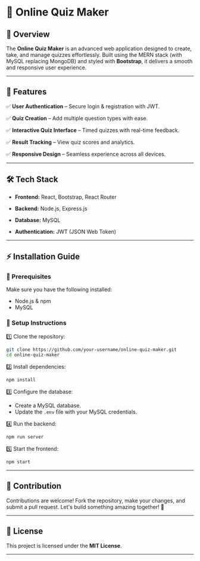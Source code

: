 # 🎯 Online Quiz Maker

## 🌟 Overview

The **Online Quiz Maker** is an advanced web application designed to create, take, and manage quizzes effortlessly. Built using the MERN stack (with MySQL replacing MongoDB) and styled with **Bootstrap**, it delivers a smooth and responsive user experience.

---

## 🚀 Features

✅ **User Authentication** – Secure login & registration with JWT.

✅ **Quiz Creation** – Add multiple question types with ease.

✅ **Interactive Quiz Interface** – Timed quizzes with real-time feedback.

✅ **Result Tracking** – View quiz scores and analytics.

✅ **Responsive Design** – Seamless experience across all devices.

---

## 🛠 Tech Stack

- **Frontend:** React, Bootstrap, React Router
  
- **Backend:** Node.js, Express.js
  
- **Database:** MySQL
  
- **Authentication:** JWT (JSON Web Token)

---

## ⚡ Installation Guide
### 📌 Prerequisites
Make sure you have the following installed:
- Node.js & npm
- MySQL

### 🔧 Setup Instructions

1️⃣ Clone the repository:
   ```bash
   git clone https://github.com/your-username/online-quiz-maker.git
   cd online-quiz-maker
   ```

2️⃣ Install dependencies:
   ```bash
   npm install
   ```

3️⃣ Configure the database:
   - Create a MySQL database.
   - Update the `.env` file with your MySQL credentials.

4️⃣ Run the backend:
   ```bash
   npm run server
   ```

5️⃣ Start the frontend:
   ```bash
   npm start
   ```

---

## 🤝 Contribution
Contributions are welcome! Fork the repository, make your changes, and submit a pull request. Let's build something amazing together! 🚀

---

## 📜 License
This project is licensed under the **MIT License**.

---


